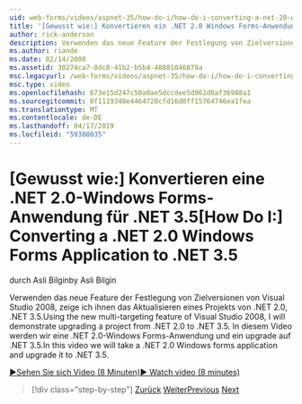 ```yaml
---
uid: web-forms/videos/aspnet-35/how-do-i/how-do-i-converting-a-net-20-windows-forms-application-to-net-35
title: '[Gewusst wie:] Konvertieren ein .NET 2.0 Windows Forms-Anwendung auf .NET 3.5 | Microsoft-Dokumentation'
author: rick-anderson
description: Verwenden das neue Feature der Festlegung von Zielversionen von Visual Studio 2008, zeige ich ihnen das Aktualisieren eines Projekts von .NET 2.0, .NET 3.5. In diesem Video werden wir ein...
ms.author: riande
ms.date: 02/14/2008
ms.assetid: 30274ca7-8dc8-41b2-b5b4-40881046079a
msc.legacyurl: /web-forms/videos/aspnet-35/how-do-i/how-do-i-converting-a-net-20-windows-forms-application-to-net-35
msc.type: video
ms.openlocfilehash: 673e15d247c50a0ae5dccdee5d962d6af36988a1
ms.sourcegitcommit: 0f1119340e4464720cfd16d0ff15764746ea1fea
ms.translationtype: MT
ms.contentlocale: de-DE
ms.lasthandoff: 04/17/2019
ms.locfileid: "59388035"
---
```

# <a name="how-do-i-converting-a-net-20-windows-forms-application-to-net-35"></a><span data-ttu-id="dd42d-104">[Gewusst wie:] Konvertieren eine .NET 2.0-Windows Forms-Anwendung für .NET 3.5</span><span class="sxs-lookup"><span data-stu-id="dd42d-104">[How Do I:] Converting a .NET 2.0 Windows Forms Application to .NET 3.5</span></span>

<span data-ttu-id="dd42d-105">durch Asli Bilgin</span><span class="sxs-lookup"><span data-stu-id="dd42d-105">by Asli Bilgin</span></span>

<span data-ttu-id="dd42d-106">Verwenden das neue Feature der Festlegung von Zielversionen von Visual Studio 2008, zeige ich ihnen das Aktualisieren eines Projekts von .NET 2.0, .NET 3.5.</span><span class="sxs-lookup"><span data-stu-id="dd42d-106">Using the new multi-targeting feature of Visual Studio 2008, I will demonstrate upgrading a project from .NET 2.0 to .NET 3.5.</span></span> <span data-ttu-id="dd42d-107">In diesem Video werden wir eine .NET 2.0-Windows Forms-Anwendung und ein upgrade auf .NET 3.5.</span><span class="sxs-lookup"><span data-stu-id="dd42d-107">In this video we will take a .NET 2.0 Windows forms application and upgrade it to .NET 3.5.</span></span>

[<span data-ttu-id="dd42d-108">&#9654;Sehen Sie sich Video (8 Minuten)</span><span class="sxs-lookup"><span data-stu-id="dd42d-108">&#9654; Watch video (8 minutes)</span></span>](https://channel9.msdn.com/Blogs/ASP-NET-Site-Videos/how-do-i-converting-a-net-20-windows-forms-application-to-net-35)

> [!div class="step-by-step"]
> <span data-ttu-id="dd42d-109">[Zurück](how-do-i-advance-cascading-style-sheet-features-and-management.md)
> [Weiter](how-do-i-get-started-with-the-entity-framework.md)</span><span class="sxs-lookup"><span data-stu-id="dd42d-109">[Previous](how-do-i-advance-cascading-style-sheet-features-and-management.md)
[Next](how-do-i-get-started-with-the-entity-framework.md)</span></span>
